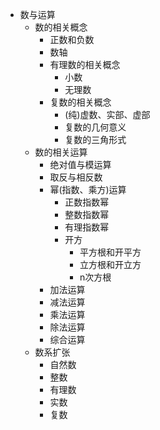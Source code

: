 * 数与运算
  * 数的相关概念
    * 正数和负数
    * 数轴
    * 有理数的相关概念
      * 小数 
      * 无理数
    * 复数的相关概念
      * (纯)虚数、实部、虚部
      * 复数的几何意义
      * 复数的三角形式 
  * 数的相关运算
    * 绝对值与模运算 
    * 取反与相反数 
    * 幂(指数、乘方)运算
      * 正数指数幂
      * 整数指数幂
      * 有理指数幂 
      * 开方
        * 平方根和开平方
        * 立方根和开立方
        * n次方根
    * 加法运算
    * 减法运算
    * 乘法运算
    * 除法运算
    * 综合运算
  * 数系扩张
    * 自然数
    * 整数
    * 有理数
    * 实数
    * 复数 
